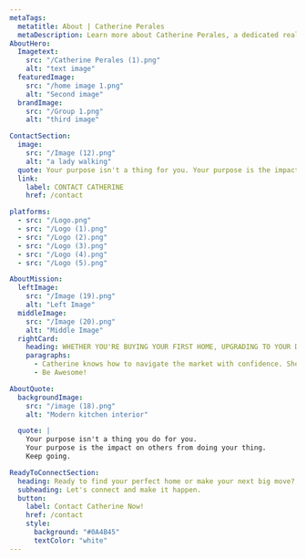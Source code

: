 ```yaml
---
metaTags:
  metatitle: About | Catherine Perales
  metaDescription: Learn more about Catherine Perales, a dedicated real estate professional committed to helping you achieve your property goals. Discover her mission, values, and the personalized approach she brings to every client.
AboutHero:
  Imagetext:
    src: "/Catherine Perales (1).png"
    alt: "text image"
  featuredImage:
    src: "/home image 1.png"
    alt: "Second image"
  brandImage:
    src: "/Group 1.png"
    alt: "third image"

ContactSection:
  image:
    src: "/Image (12).png"
    alt: "a lady walking"
  quote: Your purpose isn't a thing for you. Your purpose is the impact on others from doing your thing. Keep going.
  link:
    label: CONTACT CATHERINE
    href: /contact

platforms:
  - src: "/Logo.png"
  - src: "/Logo (1).png"
  - src: "/Logo (2).png"
  - src: "/Logo (3).png"
  - src: "/Logo (4).png"
  - src: "/Logo (5).png"

AboutMission:
  leftImage:
    src: "/Image (19).png"
    alt: "Left Image"
  middleImage:
    src: "/Image (20).png"
    alt: "Middle Image"
  rightCard:
    heading: WHETHER YOU'RE BUYING YOUR FIRST HOME, UPGRADING TO YOUR DREAM SPACE, OR LISTING YOUR PROPERTY
    paragraphs:
      - Catherine knows how to navigate the market with confidence. She thrives on uncovering hidden opportunities, solving complex situations, and turning real estate challenges into wins. Backed by a trusted network of lenders, inspectors, contractors, and local professionals, Catherine streamlines the process from start to finish. Her goal is simple make things happen and turn real estate dreams into real results.
      - Be Awesome!

AboutQuote:
  backgroundImage:
    src: "/image (18).png"
    alt: "Modern kitchen interior"

  quote: |
    Your purpose isn't a thing you do for you.
    Your purpose is the impact on others from doing your thing.
    Keep going.

ReadyToConnectSection:
  heading: Ready to find your perfect home or make your next big move?
  subheading: Let's connect and make it happen.
  button:
    label: Contact Catherine Now!
    href: /contact
    style:
      background: "#0A4B45"
      textColor: "white"
---
```

